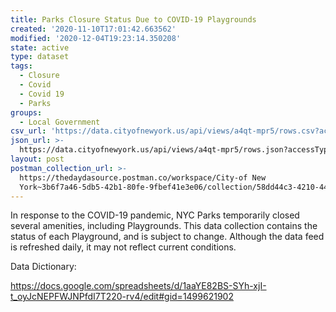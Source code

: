 ```yaml
---
title: Parks Closure Status Due to COVID-19 Playgrounds
created: '2020-11-10T17:01:42.663562'
modified: '2020-12-04T19:23:14.350208'
state: active
type: dataset
tags:
  - Closure
  - Covid
  - Covid 19
  - Parks
groups:
  - Local Government
csv_url: 'https://data.cityofnewyork.us/api/views/a4qt-mpr5/rows.csv?accessType=DOWNLOAD'
json_url: >-
  https://data.cityofnewyork.us/api/views/a4qt-mpr5/rows.json?accessType=DOWNLOAD
layout: post
postman_collection_url: >-
  https://thedaydasource.postman.co/workspace/City-of New
  York~3b6f7a46-5db5-42b1-80fe-9fbef41e3e06/collection/58dd44c3-4210-4471-b6a1-5b1fd82e9701
---
```

In response to the COVID-19 pandemic, NYC Parks temporarily closed several amenities, including Playgrounds. This data collection contains the status of each Playground, and is subject to change. Although the data feed is refreshed daily, it may not reflect current conditions.

Data Dictionary:

https://docs.google.com/spreadsheets/d/1aaYE82BS-SYh-xjI-t_oyJcNEPFWJNPfdI7T220-rv4/edit#gid=1499621902
